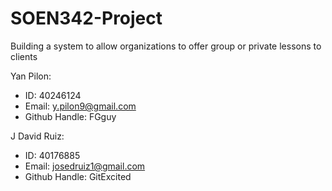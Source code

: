 # SOEN342-Project
Building a system to allow organizations to offer group or private lessons to clients

Yan Pilon:
  - ID: 40246124
  - Email: y.pilon9@gmail.com
  - Github Handle: FGguy

J David Ruiz:
  - ID: 40176885
  - Email: josedruiz1@gmail.com
  - Github Handle: GitExcited

